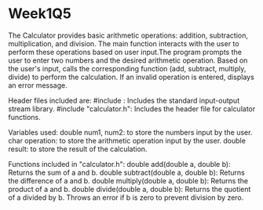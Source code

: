 # Week1Q5
The Calculator provides basic arithmetic operations: addition, subtraction, multiplication, and division.
The main function interacts with the user to perform these operations based on user input.The program prompts the user to enter two numbers and the desired arithmetic operation. Based on the user's input, calls the corresponding function (add, subtract, multiply, divide) to perform the calculation. If an invalid operation is entered, displays an error message.

Header files included are:
#include <iostream>: Includes the standard input-output stream library.
#include "calculator.h": Includes the header file for calculator functions.

Variables used:
double num1, num2: to store the numbers input by the user.
char operation: to store the arithmetic operation input by the user.
double result: to store the result of the calculation.

Functions included in "calculator.h":
double add(double a, double b): Returns the sum of a and b.
double subtract(double a, double b): Returns the difference of a and b.
double multiply(double a, double b): Returns the product of a and b.
double divide(double a, double b): Returns the quotient of a divided by b. Throws an error if b is zero to prevent division by zero.
